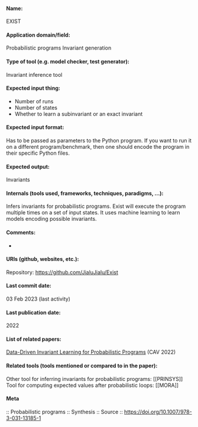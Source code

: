 #### Name:
EXIST

#### Application domain/field:
Probabilistic programs
Invariant generation

#### Type of tool (e.g. model checker, test generator):
Invariant inference tool

#### Expected input thing:
- Number of runs
- Number of states
- Whether to learn a subinvariant or an exact invariant

#### Expected input format:
Has to be passed as parameters to the Python program.
If you want to run it on a different program/benchmark, then one should encode the program in their specific Python files.

#### Expected output:
Invariants

#### Internals (tools used, frameworks, techniques, paradigms, ...):
Infers invariants for probabilistic programs.
Exist will execute the program multiple times on a set of input states. It uses machine learning to learn models encoding possible invariants. 

#### Comments:
-

#### URIs (github, websites, etc.):
Repository: https://github.com/JialuJialu/Exist

#### Last commit date:
03 Feb 2023 (last activity)

#### Last publication date:
2022

#### List of related papers:
[Data-Driven Invariant Learning for Probabilistic Programs](https://doi.org/10.1007/978-3-031-13185-1_3) (CAV 2022)

#### Related tools (tools mentioned or compared to in the paper):
Other tool for inferring invariants for probabilistic programs: [[PRINSYS]]
Tool for computing expected values after probabilistic loops: [[MORA]]

#### Meta
:: Probabilistic programs
:: Synthesis
:: Source :: https://doi.org/10.1007/978-3-031-13185-1
